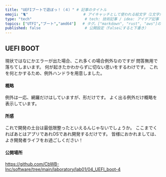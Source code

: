 ```yaml
---
title: "UEFIブートで遊ぼっ！（４）" # 記事のタイトル
emoji: "🐈"                         # アイキャッチとして使われる絵文字（1文字だけ）
type: "tech"                        # tech: 技術記事 / idea: アイデア記事
topics: ["UTFI","ブート","amd64"]   # タグ。["markdown", "rust", "aws"]のように指定する
published: false                    # 公開設定（falseにすると下書き）
---
```


## UEFI BOOT
現状ではなにかエラーが出た場合、これ多くの場合例外なのですが
問答無用で落ちてしまいます。
何が起きたかわからずに切ない思いをするわけです。
これを何とかするため、例外ハンドラを用意しました。


#### 概略
例外は一応、網羅だけはしていますが、形だけです。
よく出る例外だけ概略を表示しています。


#### 所感
これで開発の土台は最低限整ったといえるんじゃないでしょうか。
ここまでくればあとはアプリであれOSであれ開発するだけです。
皆様におかれましては、よき開発者ライフをお過ごしください！


#### 公開場所
https://github.com/CbWB-Inc/software/tree/main/laboratory/lab01/04_UEFI_boot-4

